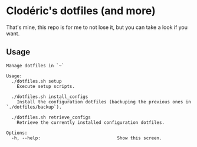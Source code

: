 # Clodéric's dotfiles (and more)

That's mine, this repo is for me to not lose it, but you can take a look if you want.

## Usage

```
Manage dotfiles in `~`

Usage:
  ./dotfiles.sh setup
    Execute setup scripts.

  ./dotfiles.sh install_configs
    Install the configuration dotfiles (backuping the previous ones in `./dotfiles/backup`).

  ./dotfiles.sh retrieve_configs
    Retrieve the currently installed configuration dotfiles.

Options:
  -h, --help:                             Show this screen.
```
